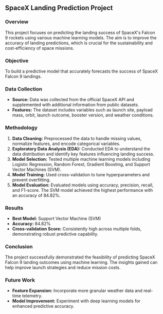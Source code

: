 ## SpaceX Landing Prediction Project

### Overview
This project focuses on predicting the landing success of SpaceX's Falcon 9 rockets using various machine learning models. The aim is to improve the accuracy of landing predictions, which is crucial for the sustainability and cost-efficiency of space missions.

### Objective
To build a predictive model that accurately forecasts the success of SpaceX Falcon 9 landings.

### Data Collection
- **Source:** Data was collected from the official SpaceX API and supplemented with additional information from public datasets.
- **Features:** The dataset includes variables such as launch site, payload mass, orbit, launch outcome, booster version, and weather conditions.

### Methodology
1. **Data Cleaning:** Preprocessed the data to handle missing values, normalize features, and encode categorical variables.
2. **Exploratory Data Analysis (EDA):** Conducted EDA to understand the data distribution and identify key features influencing landing success.
3. **Model Selection:** Tested multiple machine learning models including Logistic Regression, Random Forest, Gradient Boosting, and Support Vector Machines (SVM).
4. **Model Training:** Used cross-validation to tune hyperparameters and prevent overfitting.
5. **Model Evaluation:** Evaluated models using accuracy, precision, recall, and F1-score. The SVM model achieved the highest performance with an accuracy of 84.82%.

### Results
- **Best Model:** Support Vector Machine (SVM)
- **Accuracy:** 84.82%
- **Cross-validation Score:** Consistently high across multiple folds, demonstrating robust predictive capability.

### Conclusion
The project successfully demonstrated the feasibility of predicting SpaceX Falcon 9 landing outcomes using machine learning. The insights gained can help improve launch strategies and reduce mission costs.

### Future Work
- **Feature Expansion:** Incorporate more granular weather data and real-time telemetry.
- **Model Improvement:** Experiment with deep learning models for enhanced predictive accuracy.
